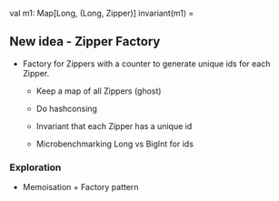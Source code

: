val m1: Map[Long, (Long, Zipper)]
invariant(m1) = 

## New idea - Zipper Factory

- Factory for Zippers with a counter to generate unique ids for each Zipper.
  - Keep a map of all Zippers (ghost)
  - Do hashconsing
  - Invariant that each Zipper has a unique id

  - Microbenchmarking Long vs BigInt for ids


### Exploration
- Memoisation + Factory pattern